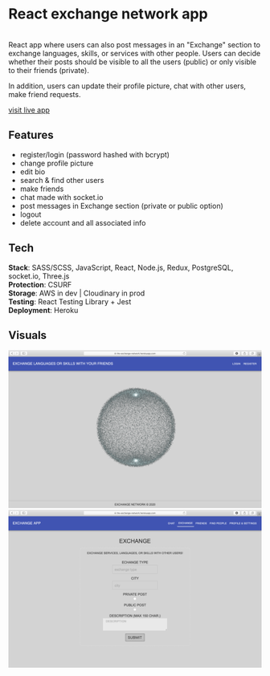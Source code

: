 # React exchange network app

<br /> React app where users can also post messages in an "Exchange" section to exchange languages, skills, or services with other people. Users can decide whether their posts should be visible to all the users (public) or only visible to their friends (private). <br />

In addition, users can update their profile picture, chat with other users, make friend requests.

[visit live app](https://the-exchange-network.herokuapp.com/)

## Features

- register/login (password hashed with bcrypt)
- change profile picture
- edit bio
- search & find other users
- make friends
- chat made with socket.io
- post messages in Exchange section (private or public option)
- logout
- delete account and all associated info

## Tech

**Stack**: SASS/SCSS, JavaScript, React, Node.js, Redux, PostgreSQL, socket.io, Three.js <br />
**Protection**: CSURF <br />
**Storage**: AWS in dev | Cloudinary in prod <br />
**Testing**: React Testing Library + Jest <br />
**Deployment**: Heroku

## Visuals

![screenshot](readMe/screenshot_1.png)
![screenshot](readMe/screenshot_2.png)
